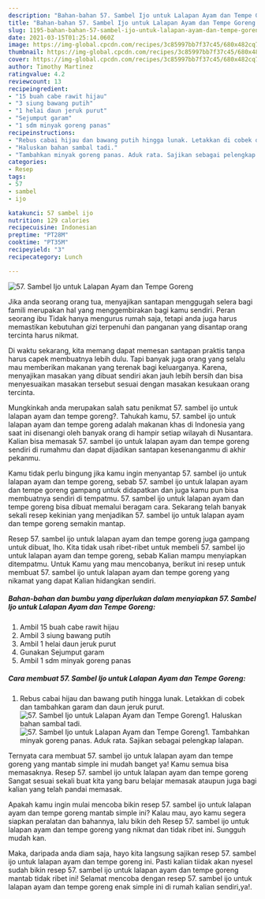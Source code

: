 ```yaml
---
description: "Bahan-bahan 57. Sambel Ijo untuk Lalapan Ayam dan Tempe Goreng yang lezat Untuk Jualan"
title: "Bahan-bahan 57. Sambel Ijo untuk Lalapan Ayam dan Tempe Goreng yang lezat Untuk Jualan"
slug: 1195-bahan-bahan-57-sambel-ijo-untuk-lalapan-ayam-dan-tempe-goreng-yang-lezat-untuk-jualan
date: 2021-03-15T01:25:14.060Z
image: https://img-global.cpcdn.com/recipes/3c85997bb7f37c45/680x482cq70/57-sambel-ijo-untuk-lalapan-ayam-dan-tempe-goreng-foto-resep-utama.jpg
thumbnail: https://img-global.cpcdn.com/recipes/3c85997bb7f37c45/680x482cq70/57-sambel-ijo-untuk-lalapan-ayam-dan-tempe-goreng-foto-resep-utama.jpg
cover: https://img-global.cpcdn.com/recipes/3c85997bb7f37c45/680x482cq70/57-sambel-ijo-untuk-lalapan-ayam-dan-tempe-goreng-foto-resep-utama.jpg
author: Timothy Martinez
ratingvalue: 4.2
reviewcount: 13
recipeingredient:
- "15 buah cabe rawit hijau"
- "3 siung bawang putih"
- "1 helai daun jeruk purut"
- "Sejumput garam"
- "1 sdm minyak goreng panas"
recipeinstructions:
- "Rebus cabai hijau dan bawang putih hingga lunak. Letakkan di cobek dan tambahkan garam dan daun jeruk purut."
- "Haluskan bahan sambal tadi."
- "Tambahkan minyak goreng panas. Aduk rata. Sajikan sebagai pelengkap lalapan."
categories:
- Resep
tags:
- 57
- sambel
- ijo

katakunci: 57 sambel ijo 
nutrition: 129 calories
recipecuisine: Indonesian
preptime: "PT28M"
cooktime: "PT35M"
recipeyield: "3"
recipecategory: Lunch

---
```



![57. Sambel Ijo untuk Lalapan Ayam dan Tempe Goreng](https://img-global.cpcdn.com/recipes/3c85997bb7f37c45/680x482cq70/57-sambel-ijo-untuk-lalapan-ayam-dan-tempe-goreng-foto-resep-utama.jpg)

Jika anda seorang orang tua, menyajikan santapan menggugah selera bagi famili merupakan hal yang menggembirakan bagi kamu sendiri. Peran seorang ibu Tidak hanya mengurus rumah saja, tetapi anda juga harus memastikan kebutuhan gizi terpenuhi dan panganan yang disantap orang tercinta harus nikmat.

Di waktu  sekarang, kita memang dapat memesan santapan praktis tanpa harus capek membuatnya lebih dulu. Tapi banyak juga orang yang selalu mau memberikan makanan yang terenak bagi keluarganya. Karena, menyajikan masakan yang dibuat sendiri akan jauh lebih bersih dan bisa menyesuaikan masakan tersebut sesuai dengan masakan kesukaan orang tercinta. 



Mungkinkah anda merupakan salah satu penikmat 57. sambel ijo untuk lalapan ayam dan tempe goreng?. Tahukah kamu, 57. sambel ijo untuk lalapan ayam dan tempe goreng adalah makanan khas di Indonesia yang saat ini disenangi oleh banyak orang di hampir setiap wilayah di Nusantara. Kalian bisa memasak 57. sambel ijo untuk lalapan ayam dan tempe goreng sendiri di rumahmu dan dapat dijadikan santapan kesenanganmu di akhir pekanmu.

Kamu tidak perlu bingung jika kamu ingin menyantap 57. sambel ijo untuk lalapan ayam dan tempe goreng, sebab 57. sambel ijo untuk lalapan ayam dan tempe goreng gampang untuk didapatkan dan juga kamu pun bisa membuatnya sendiri di tempatmu. 57. sambel ijo untuk lalapan ayam dan tempe goreng bisa dibuat memalui beragam cara. Sekarang telah banyak sekali resep kekinian yang menjadikan 57. sambel ijo untuk lalapan ayam dan tempe goreng semakin mantap.

Resep 57. sambel ijo untuk lalapan ayam dan tempe goreng juga gampang untuk dibuat, lho. Kita tidak usah ribet-ribet untuk membeli 57. sambel ijo untuk lalapan ayam dan tempe goreng, sebab Kalian mampu menyiapkan ditempatmu. Untuk Kamu yang mau mencobanya, berikut ini resep untuk membuat 57. sambel ijo untuk lalapan ayam dan tempe goreng yang nikamat yang dapat Kalian hidangkan sendiri.

<!--inarticleads1-->

##### Bahan-bahan dan bumbu yang diperlukan dalam menyiapkan 57. Sambel Ijo untuk Lalapan Ayam dan Tempe Goreng:

1. Ambil 15 buah cabe rawit hijau
1. Ambil 3 siung bawang putih
1. Ambil 1 helai daun jeruk purut
1. Gunakan Sejumput garam
1. Ambil 1 sdm minyak goreng panas




<!--inarticleads2-->

##### Cara membuat 57. Sambel Ijo untuk Lalapan Ayam dan Tempe Goreng:

1. Rebus cabai hijau dan bawang putih hingga lunak. Letakkan di cobek dan tambahkan garam dan daun jeruk purut.
<img src="https://img-global.cpcdn.com/steps/700ef2f0b4622bb6/160x128cq70/57-sambel-ijo-untuk-lalapan-ayam-dan-tempe-goreng-langkah-memasak-1-foto.jpg" alt="57. Sambel Ijo untuk Lalapan Ayam dan Tempe Goreng">1. Haluskan bahan sambal tadi.
<img src="https://img-global.cpcdn.com/steps/8c1a9d3d9490d771/160x128cq70/57-sambel-ijo-untuk-lalapan-ayam-dan-tempe-goreng-langkah-memasak-2-foto.jpg" alt="57. Sambel Ijo untuk Lalapan Ayam dan Tempe Goreng">1. Tambahkan minyak goreng panas. Aduk rata. Sajikan sebagai pelengkap lalapan.




Ternyata cara membuat 57. sambel ijo untuk lalapan ayam dan tempe goreng yang mantab simple ini mudah banget ya! Kamu semua bisa memasaknya. Resep 57. sambel ijo untuk lalapan ayam dan tempe goreng Sangat sesuai sekali buat kita yang baru belajar memasak ataupun juga bagi kalian yang telah pandai memasak.

Apakah kamu ingin mulai mencoba bikin resep 57. sambel ijo untuk lalapan ayam dan tempe goreng mantab simple ini? Kalau mau, ayo kamu segera siapkan peralatan dan bahannya, lalu bikin deh Resep 57. sambel ijo untuk lalapan ayam dan tempe goreng yang nikmat dan tidak ribet ini. Sungguh mudah kan. 

Maka, daripada anda diam saja, hayo kita langsung sajikan resep 57. sambel ijo untuk lalapan ayam dan tempe goreng ini. Pasti kalian tiidak akan nyesel sudah bikin resep 57. sambel ijo untuk lalapan ayam dan tempe goreng mantab tidak ribet ini! Selamat mencoba dengan resep 57. sambel ijo untuk lalapan ayam dan tempe goreng enak simple ini di rumah kalian sendiri,ya!.

